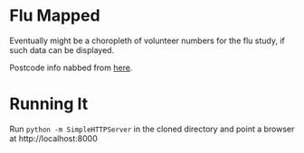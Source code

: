 # Flu Mapped

Eventually might be a choropleth of volunteer numbers for the flu study, if such data can be displayed.

Postcode info nabbed from [here](https://github.com/roblascelles/uk-postcode-map).

# Running It

Run `python -m SimpleHTTPServer` in the cloned directory and point a browser at http://localhost:8000
